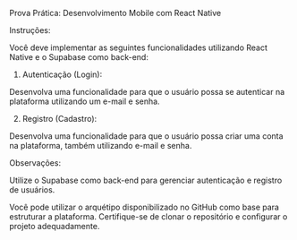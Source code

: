 Prova Prática: Desenvolvimento Mobile com React Native

Instruções:

Você deve implementar as seguintes funcionalidades utilizando React Native e o Supabase como back-end:

1. Autenticação (Login):

Desenvolva uma funcionalidade para que o usuário possa se autenticar na plataforma utilizando um e-mail e senha.

2. Registro (Cadastro):

Desenvolva uma funcionalidade para que o usuário possa criar uma conta na plataforma, também utilizando e-mail e senha.

Observações:

Utilize o Supabase como back-end para gerenciar autenticação e registro de usuários.

Você pode utilizar o arquétipo disponibilizado no GitHub como base para estruturar a plataforma. Certifique-se de clonar o repositório e configurar o projeto adequadamente.
